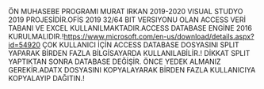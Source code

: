 ÖN MUHASEBE PROGRAMI
MURAT IRKAN 2019-2020
VISUAL STUDYO 2019 PROJESİDİR.OFİS 2019 32/64 BIT VERSIYONU OLAN ACCESS VERİ TABANI VE EXCEL KULLANILMAKTADIR.ACCESS DATABASE ENGİNE 2016 
KURULMALIDIR.!https://www.microsoft.com/en-us/download/details.aspx?id=54920
ÇOK KULLANICI İÇİN ACCESS DATABASE DOSYASINI SPLIT YAPARAK BİRDEN FAZLA BİLGİSAYARDA KULLANILABİLİR.!
DİKKAT SPLIT YAPTIKTAN SONRA DATABASE DEĞİŞİR. ÖNCE YEDEK ALMANIZ GEREKİR.ADATX DOSYASINI KOPYALAYARAK BİRDEN FAZLA KULLANICIYA KOPYALAYIP 
DAĞITIN.!

